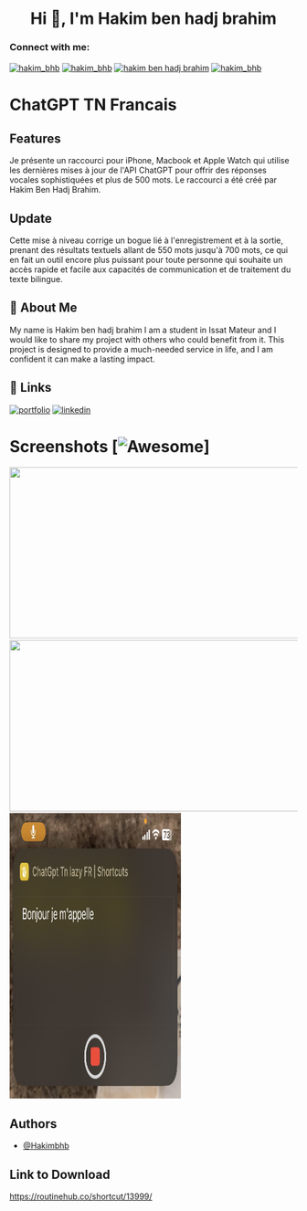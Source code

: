 <h1 align="center">Hi 👋, I'm Hakim ben hadj brahim</h1>


<h3 align="left">Connect with me:</h3>
<p align="left">
<a href="https://twitter.com/hakim_bhb" target="blank"><img align="center" src="https://raw.githubusercontent.com/rahuldkjain/github-profile-readme-generator/master/src/images/icons/Social/twitter.svg" alt="hakim_bhb" height="30" width="40" /></a>
<a href="https://linkedin.com/in/hakim-ben-hadj-brahim-792024220" target="blank"><img align="center" src="https://raw.githubusercontent.com/rahuldkjain/github-profile-readme-generator/master/src/images/icons/Social/linked-in-alt.svg" alt="hakim_bhb" height="30" width="40" /></a>
<a href="https://fb.com/hakim.benhadjjbrahim" target="blank"><img align="center" src="https://raw.githubusercontent.com/rahuldkjain/github-profile-readme-generator/master/src/images/icons/Social/facebook.svg" alt="hakim ben hadj brahim" height="30" width="40" /></a>
<a href="https://instagram.com/hakim_bhb" target="blank"><img align="center" src="https://raw.githubusercontent.com/rahuldkjain/github-profile-readme-generator/master/src/images/icons/Social/instagram.svg" alt="hakim_bhb" height="30" width="40" /></a>
</p>

# ChatGPT TN Francais



## Features

Je présente un raccourci pour iPhone, Macbook et Apple Watch qui utilise les dernières mises à jour de l'API ChatGPT pour offrir des réponses vocales sophistiquées et plus de 500 mots. Le raccourci a été créé par Hakim Ben Hadj Brahim.
## Update
Cette mise à niveau corrige un bogue lié à l'enregistrement et à la sortie, prenant des résultats textuels allant de 550 mots jusqu'à 700 mots, ce qui en fait un outil encore plus puissant pour toute personne qui souhaite un accès rapide et facile aux capacités de communication et de traitement du texte bilingue.
## 🚀 About Me
My name is Hakim ben hadj brahim  I am a student in Issat Mateur and I would like to share my project with others who could benefit from it. This project is designed to provide a much-needed service in life, and I am confident it can make a lasting impact.
 
## 🔗 Links
[![portfolio](https://img.shields.io/badge/my_portfolio-000?style=for-the-badge&logo=ko-fi&logoColor=white)](https://about.me/hakim_bhb)
[![linkedin](https://img.shields.io/badge/linkedin-0A66C2?style=for-the-badge&logo=linkedin&logoColor=white)](https://www.linkedin.com/in/hakim-ben-hadj-brahim-792024220)

# Screenshots [![Awesome](https://cdn.jsdelivr.net/gh/sindresorhus/awesome@d7305f38d29fed78fa85652e3a63e154dd8e8829/media/badge.svg)]
 <img src="4B801F9A-D0C1-4699-9A3D-7E5A64EEE64E.png"  height="300" width="600"/><br>
 <img src="2939DF3E-85E6-4C93-9F3C-E06888FF5345.png"  height="300" width="600"/><br>
 <img src="CF5A0837-B299-4AE3-BED3-DA57AFD38E4B.jpeg"  height="500" width="300"/><br>

## Authors

- [@Hakimbhb](https://www.github.com/hakimbhb)

## Link to Download

https://routinehub.co/shortcut/13999/
